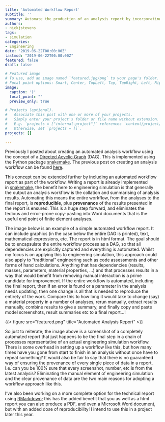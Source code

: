 ```yaml
---
title: 'Automated Workflow Report'
subtitle: ''
summary: Automate the production of an analysis report by incorporating in an analysis workflow
authors:
- nickjstevens
tags:
- simulation
categories:
- Engineering
date: "2019-06-22T00:00:00Z"
lastmod: "2019-06-22T00:00:00Z"
featured: false
draft: false

# Featured image
# To use, add an image named `featured.jpg/png` to your page's folder.
# Focal point options: Smart, Center, TopLeft, Top, TopRight, Left, Right, BottomLeft, Bottom, BottomRight
image:
  caption: ')'
  focal_point: ""
  preview_only: true

# Projects (optional).
#   Associate this post with one or more of your projects.
#   Simply enter your project's folder or file name without extension.
#   E.g. `projects = ["internal-project"]` references `content/project/deep-learning/index.md`.
#   Otherwise, set `projects = []`.
projects: []

---
```


Previously I posted about creating an automated analysis workflow using the concept of a [Directed Acyclic Graph](https://en.wikipedia.org/wiki/Directed_acyclic_graph) (DAG). This is implemented using the Python package [snakemake](https://snakemake.readthedocs.io/en/stable/). The previous post on creating an analysis workflow can be found [here](https://nickjstevens.com/post/2019/snakemake-analysis-workflow-management/).

This concept can be extended further by including an automated workflow report as part of the workflow. Writing a report is already implemented in [snakemake](http://snakemake.readthedocs.io/en/stable/tutorial/basics.html?highlight=report#step-6-writing-a-report), the benefit here to engineering simulation is that generally the output an analysis workflow is the collation and summarising of analysis results. Automating this means the entire workflow, from the analyses to the final report, is **reproducible**, plus **provenance** of the results presented in the report is ensured. This is a huge step forward, and eliminates the tedious and error-prone copy-pasting into Word documents that is the useful end point of finite element analyses.

The image below is an example of a simple automated workflow report. It can include graphics (in the case below the entire DAG is printed), text, mathematical expressions, etc. The report is in html format. The goal should be to encapsulate the entire workflow process as a DAG, so that all dependencies are explicitly captured and everything is automated. Whilst my focus is on applying this to engineering simulation, this approach could also apply to “traditional” engineering such as code assessments and other forms of hand calculations. Anything that has dependencies (results, masses, parameters, material properties, …) and that processes results in a way that would benefit from removing manual interaction is a prime candidate for improvement. If the entire workflow is automated, including the final report, then if an error is found or a parameter in the analysis needs updating, then one change is all that is needed to reproduce the entirety of the work. Compare this to how long it would take to change (say) a material property in a number of analyses, rerun manually, extract results manually, combine results to give a summary, and finally copy and paste model screenshots, result summaries etc to a final report…!

{{< figure src="featured.png" title="Automated Analysis Report" >}}

So just to reiterate; the image above is a screenshot of a completely automated report that just happens to be the final step in a chain of processes representative of an actual engineering simulation workflow. There is some overhead in setting up a workflow like this, but how many times have you gone from start to finish in an analysis without once have to repeat something? It would also be fair to say that there is no guaranteed way of ensuring the provenance of every single piece of data in a report. I.e. can you be 100% sure that every screenshot, number, etc is from the latest analysis? Eliminating the manual element of engineering simulation and the clear provenance of data are the two main reasons for adopting a workflow approach like this.

I’ve also been working on a more complete option for the technical report using [RMarkdown](https://rmarkdown.rstudio.com/); this has the added benefit that you as well as a html report you can also produce a PDF, and even a Microsoft Word document, but with an added dose of reproducibility! I intend to use this in a project later this year.